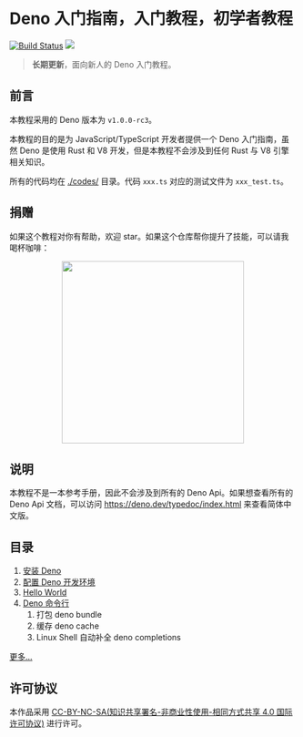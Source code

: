 # Deno 入门指南，入门教程，初学者教程

[![Build Status](https://github.com/justjavac/deno_handbook/workflows/ci/badge.svg?branch=master)](https://github.com/justjavac/deno_handbook/actions)
[![](https://img.shields.io/badge/deno-v1.0.0--rc3-green.svg)](https://github.com/denoland/deno)

> **长期更新**，面向新人的 Deno 入门教程。

## 前言

本教程采用的 Deno 版本为 `v1.0.0-rc3`。

本教程的目的是为 JavaScript/TypeScript 开发者提供一个 Deno 入门指南，虽然 Deno 是使用 Rust 和 V8 开发，但是本教程不会涉及到任何 Rust 与 V8 引擎相关知识。

所有的代码均在 [./codes/](./codes/) 目录。代码 `xxx.ts` 对应的测试文件为 `xxx_test.ts`。

## 捐赠

如果这个教程对你有帮助，欢迎 star。如果这个仓库帮你提升了技能，可以请我喝杯咖啡：

<p align="center"><img src="https://cdn.devtips.cn/buy-me-a-coffee-wechat.png?imageView2/2/w/320/interlace/1" width="320" height="320" alt="" /></p>

## 说明

本教程不是一本参考手册，因此不会涉及到所有的 Deno Api。如果想查看所有的 Deno Api 文档，可以访问 https://deno.dev/typedoc/index.html 来查看简体中文版。

## 目录

1. [安装 Deno](./docs/01-install-deno.md)
1. [配置 Deno 开发环境](./docs/02-setup-environment.md)
1. [Hello World](./docs/03-hello-world-with-deno.md)
1. [Deno 命令行](./docs/04-deno-cli-sub-commond.md)
   1. 打包 deno bundle
   1. 缓存 deno cache
   1. Linux Shell 自动补全 deno completions

[更多...](./docs/)

## 许可协议

本作品采用 <a rel="license" href="http://creativecommons.org/licenses/by-nc-sa/4.0/">CC-BY-NC-SA(知识共享署名-非商业性使用-相同方式共享 4.0 国际许可协议)</a> 进行许可。
